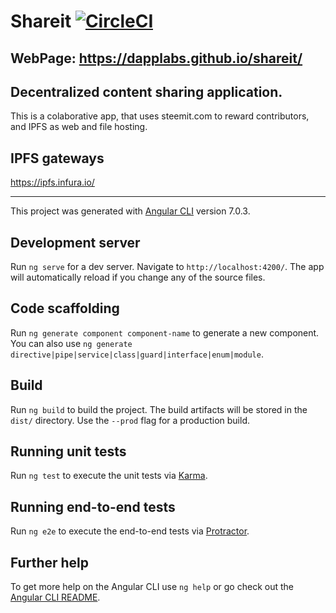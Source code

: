 # Shareit [![CircleCI](https://circleci.com/gh/dapplabs/shareit.svg?style=svg)](https://circleci.com/gh/dapplabs/shareit)
## WebPage: https://dapplabs.github.io/shareit/

## Decentralized content sharing application.

This is a colaborative app, that uses steemit.com to reward contributors, and IPFS as web and file hosting.

## IPFS gateways
https://ipfs.infura.io/

-------------

This project was generated with [Angular CLI](https://github.com/angular/angular-cli) version 7.0.3.

## Development server

Run `ng serve` for a dev server. Navigate to `http://localhost:4200/`. The app will automatically reload if you change any of the source files.

## Code scaffolding

Run `ng generate component component-name` to generate a new component. You can also use `ng generate directive|pipe|service|class|guard|interface|enum|module`.

## Build

Run `ng build` to build the project. The build artifacts will be stored in the `dist/` directory. Use the `--prod` flag for a production build.

## Running unit tests

Run `ng test` to execute the unit tests via [Karma](https://karma-runner.github.io).

## Running end-to-end tests

Run `ng e2e` to execute the end-to-end tests via [Protractor](http://www.protractortest.org/).

## Further help

To get more help on the Angular CLI use `ng help` or go check out the [Angular CLI README](https://github.com/angular/angular-cli/blob/master/README.md).
